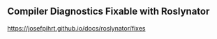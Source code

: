 ## Compiler Diagnostics Fixable with Roslynator

https://josefpihrt.github.io/docs/roslynator/fixes
